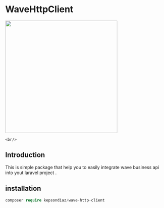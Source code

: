 # WaveHttpClient 

<img
      width="355"
      align="center"
      src="https://www.wave.com/img/nav-logo.png"
    />

    <br/>
## Introduction

This is simple package that help you to easily integrate wave business api into yout laravel project .

## installation 

```php
composer require kepsondiaz/wave-http-client
```